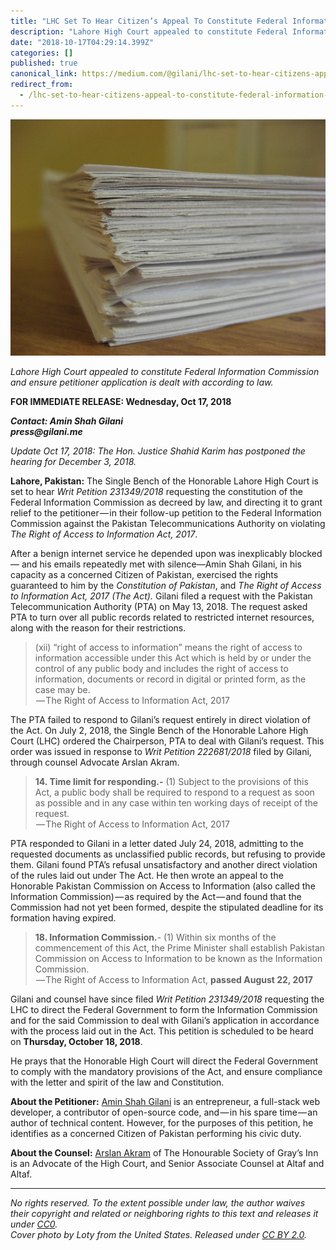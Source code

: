 ```yaml
---
title: "LHC Set To Hear Citizen’s Appeal To Constitute Federal Information Commission On Thursday"
description: "Lahore High Court appealed to constitute Federal Information Commission and ensure petitioner application is dealt with according to law"
date: "2018-10-17T04:29:14.399Z"
categories: []
published: true
canonical_link: https://medium.com/@gilani/lhc-set-to-hear-citizens-appeal-to-constitute-federal-information-commission-on-thursday-e332f2172ef9
redirect_from:
  - /lhc-set-to-hear-citizens-appeal-to-constitute-federal-information-commission-on-thursday-e332f2172ef9
---
```


![](./asset-1.jpeg)

_Lahore High Court appealed to constitute Federal Information Commission and ensure petitioner application is dealt with according to law._

**FOR IMMEDIATE RELEASE: Wednesday, Oct 17, 2018**

**_Contact: Amin Shah Gilani  
press@gilani.me_**

_Update Oct 17, 2018: The Hon. Justice Shahid Karim has postponed the hearing for December 3, 2018._

**Lahore, Pakistan:** The Single Bench of the Honorable Lahore High Court is set to hear _Writ Petition 231349/2018_ requesting the constitution of the Federal Information Commission as decreed by law, and directing it to grant relief to the petitioner — in their follow-up petition to the Federal Information Commission against the Pakistan Telecommunications Authority on violating _The Right of Access to Information Act, 2017_.

After a benign internet service he depended upon was inexplicably blocked— and his emails repeatedly met with silence—Amin Shah Gilani, in his capacity as a concerned Citizen of Pakistan, exercised the rights guaranteed to him by the _Constitution of Pakistan_, and _The Right of Access to Information Act, 2017 (The Act)._ Gilani filed a request with the Pakistan Telecommunication Authority (PTA) on May 13, 2018. The request asked PTA to turn over all public records related to restricted internet resources, along with the reason for their restrictions.

> (xii) “right of access to information” means the right of access to information accessible under this Act which is held by or under the control of any public body and includes the right of access to information, documents or record in digital or printed form, as the case may be.  
>  — The Right of Access to Information Act, 2017

The PTA failed to respond to Gilani’s request entirely in direct violation of the Act. On July 2, 2018, the Single Bench of the Honorable Lahore High Court (LHC) ordered the Chairperson, PTA to deal with Gilani’s request. This order was issued in response to _Writ Petition 222681/2018_ filed by Gilani, through counsel Advocate Arslan Akram.

> **14\. Time limit for responding.-** (1) Subject to the provisions of this Act, a public body shall be required to respond to a request as soon as possible and in any case within ten working days of receipt of the request.  
>  — The Right of Access to Information Act, 2017

PTA responded to Gilani in a letter dated July 24, 2018, admitting to the requested documents as unclassified public records, but refusing to provide them. Gilani found PTA’s refusal unsatisfactory and another direct violation of the rules laid out under The Act. He then wrote an appeal to the Honorable Pakistan Commission on Access to Information (also called the Information Commission) — as required by the Act — and found that the Commission had not yet been formed, despite the stipulated deadline for its formation having expired.

> **18\. Information Commission.**\- (1) Within six months of the commencement of this Act, the Prime Minister shall establish Pakistan Commission on Access to Information to be known as the Information Commission.  
>  — The Right of Access to Information Act, **passed August 22, 2017**

Gilani and counsel have since filed _Writ Petition 231349/2018_ requesting the LHC to direct the Federal Government to form the Information Commission and for the said Commission to deal with Gilani’s application in accordance with the process laid out in the Act. This petition is scheduled to be heard on **Thursday, October 18, 2018**.

He prays that the Honorable High Court will direct the Federal Government to comply with the mandatory provisions of the Act, and ensure compliance with the letter and spirit of the law and Constitution.

**About the Petitioner:** [Amin Shah Gilani](https://amin.gilani.me/?utm_source=medium&utm_campaign=petition2313492018) is an entrepreneur, a full-stack web developer, a contributor of open-source code, and — in his spare time — an author of technical content. However, for the purposes of this petition, he identifies as a concerned Citizen of Pakistan performing his civic duty.

**About the Counsel:** [Arslan Akram](https://www.linkedin.com/in/arslan-akram-9ba913103/) of The Honourable Society of Gray’s Inn is an Advocate of the High Court, and Senior Associate Counsel at Altaf and Altaf.

---

_No rights reserved. To the extent possible under law, the author waives their copyright and related or neighboring rights to this text and releases it under_ [_CC0_](https://creativecommons.org/share-your-work/public-domain/cc0)_.  
Cover photo by Loty from the United States. Released under_ [_CC BY 2.0_](https://creativecommons.org/licenses/by/2.0)_._
